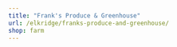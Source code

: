 ```yaml
---
title: "Frank's Produce & Greenhouse"
url: /elkridge/franks-produce-and-greenhouse/
shop: farm
---
```

